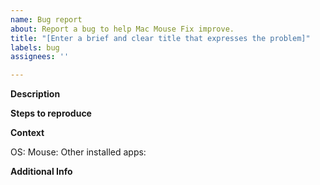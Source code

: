 ```yaml
---
name: Bug report
about: Report a bug to help Mac Mouse Fix improve.
title: "[Enter a brief and clear title that expresses the problem]"
labels: bug
assignees: ''

---
```


<!-- 
    This template is just a suggestion.
    Please feel free to leave out sections and deviate from the template in other ways as you see fit.
-->


**Description**
<!-- Provide a descriptive summary of the problem -->


**Steps to reproduce**
<!-- 
1. Detail the exact steps taken to reproduce the problem
2. Number each step
3. Please consider doing this as it can be very helpful for fixing your issue
 -->


**Context**
<!-- Specify which circumstances the bug occurs under here -->

OS: <!-- Which macOS version were you using? -->
Mouse: <!-- Which brand and model of mouse were you using? -->
Other installed apps:  <!-- Which other apps that affect mouse behaviour were installed? (Having several such apps installed is a common source of issues.) -->


**Additional Info**
<!-- 
    Add any extra info that might help fix the issue here.
    E.g. console logs, crash reports, or screenshots.

    To attach console logs:
        1. Go to Console.app > ((Your device name)) 
        2. Reproduce the error and note the exact time
        3. Look for logs occurring at the time of the error
        4. Copy-paste them into this text field

    To attach crash reports:
        1. Go to Console.app > Crash Reports
        2. Search for reports whose name contains "legacyLoader", "System Preferences", or "Mouse Fix Helper" 
        3. Compress the reports like so: 
            1. Right-click the report you wish to export and choose "Reveal in Finder"
            2. Right-click that report in Finder and choose "Compress ((Filename))"
    4. Drag and drop the zip file you just created into this text-field
-->


<!--  Thanks for helping to make Mac Mouse Fix better! 🚀-->
